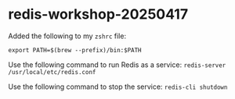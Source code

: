# redis-workshop-20250417

Added the following to my `zshrc` file: 
```
export PATH=$(brew --prefix)/bin:$PATH
```
 
Use the following command to run Redis as a service: ```redis-server /usr/local/etc/redis.conf```

Use the following command to stop the service: ```redis-cli shutdown```